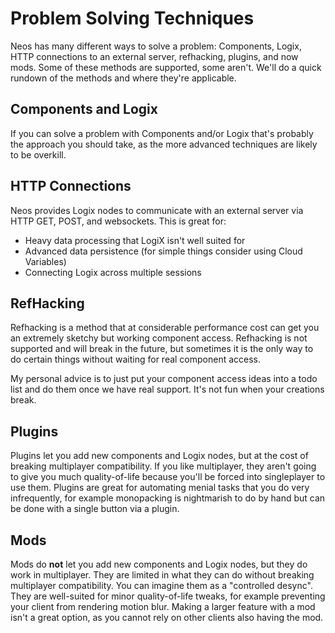 # Problem Solving Techniques

Neos has many different ways to solve a problem: Components, Logix, HTTP connections to an external server, refhacking, plugins, and now mods. Some of these methods are supported, some aren't. We'll do a quick rundown of the methods and where they're applicable.

## Components and Logix

If you can solve a problem with Components and/or Logix that's probably the approach you should take, as the more advanced techniques are likely to be overkill.

## HTTP Connections

Neos provides Logix nodes to communicate with an external server via HTTP GET, POST, and websockets. This is great for:

- Heavy data processing that LogiX isn't well suited for
- Advanced data persistence (for simple things consider using Cloud Variables)
- Connecting Logix across multiple sessions

## RefHacking

Refhacking is a method that at considerable performance cost can get you an extremely sketchy but working component access. Refhacking is not supported and will break in the future, but sometimes it is the only way to do certain things without waiting for real component access.

My personal advice is to just put your component access ideas into a todo list and do them once we have real support. It's not fun when your creations break.

## Plugins

Plugins let you add new components and Logix nodes, but at the cost of breaking multiplayer compatibility. If you like multiplayer, they aren't going to give you much quality-of-life because you'll be forced into singleplayer to use them. Plugins are great for automating menial tasks that you do very infrequently, for example monopacking is nightmarish to do by hand but can be done with a single button via a plugin.

## Mods

Mods do **not** let you add new components and Logix nodes, but they do work in multiplayer. They are limited in what they can do without breaking multiplayer compatibility. You can imagine them as a "controlled desync". They are well-suited for minor quality-of-life tweaks, for example preventing your client from rendering motion blur. Making a larger feature with a mod isn't a great option, as you cannot rely on other clients also having the mod.
